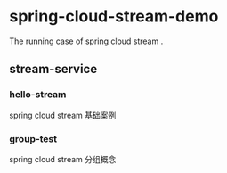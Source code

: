 # spring-cloud-stream-demo
The running case of spring cloud stream . 

## stream-service

### hello-stream

spring cloud stream 基础案例



### group-test

spring cloud stream 分组概念



